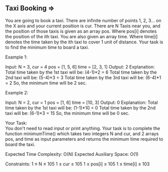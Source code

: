 Taxi Booking =>
------------ 


You are going to book a taxi. There are infinite number of points 1, 2, 3... on the X axis and your current position is cur. There are N Taxis near you, and the position of those taxis is given as an array pos. Where pos[i] denotes the position of the ith taxi. You are also given an array time. Where time[i] denotes the time taken by the ith taxi to cover 1 unit of distance. Your task is to find the minimum time to board a taxi.

Example 1:

Input:
N = 3, cur = 4
pos = [1, 5, 6]
time = [2, 3, 1]
Output:
2
Explanation:
Total time taken by the 1st taxi will be: (4-1)*2 = 6
Total time taken by the 2nd taxi will be: (5-4)*3 = 3
Total time taken by the 3rd taxi will be: (6-4)*1 = 2
So, the minimum time will be 2 sec.
 

Example 2:

Input:
N = 2, cur = 1
pos = [1, 6]
time = [10, 3]
Output:
0
Explanation:
Total time taken by the 1st taxi will be: (1-1)*10 = 0
Total time taken by the 2nd taxi will be: (6-1)*3 = 15
So, the minimum time will be 0 sec.
 

Your Task:  
You don't need to read input or print anything. Your task is to complete the function minimumTime() which takes two integers N and cur, and 2 arrays pos, and time as input parameters and returns the minimum time required to board the taxi.

Expected Time Complexity: O(N)
Expected Auxiliary Space: O(1)


Constraints:
1 ≤ N ≤ 105
1 ≤ cur ≤ 105
1 ≤ pos[i] ≤ 105
1 ≤ time[i] ≤ 103
